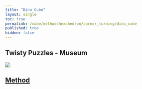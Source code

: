 ```yaml
---
title: "Dino Cube"
layout: single
toc: true
permalink: /cube/method/hexahedron/corner_turning/dino_cube
published: true
hidden: false
---
```


<head>
  <base target="_blank">
</head>



## Twisty Puzzles - Museum

<a href="https://twistypuzzles.com/app/museum/museum_showitem.php?pkey=605">
  <img src="https://twistypuzzles.com/museum/large/00605-01.jpg">
</a>



## [Method](/cube/method/hexahedron/corner_turning/dino_cube/method)
